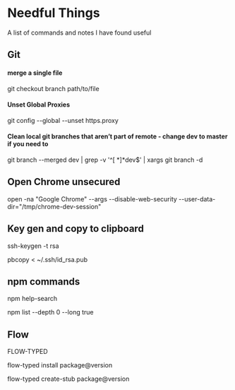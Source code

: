 # Needful Things
A list of commands and notes I have found useful 

## Git

#### merge a single file 
git checkout branch path/to/file

#### Unset Global Proxies
git config --global --unset https.proxy

#### Clean local git branches that aren’t part of remote  - change dev to master if you need to 
git branch --merged dev | grep -v '^[ *]*dev$' | xargs git branch -d

## Open Chrome unsecured 
 open -na "Google Chrome" --args --disable-web-security --user-data-dir="/tmp/chrome-dev-session"
 
## Key gen and copy to clipboard 
ssh-keygen -t rsa

pbcopy < ~/.ssh/id_rsa.pub

## npm commands
npm help-search 

npm list --depth 0 --long true

## Flow 

FLOW-TYPED

flow-typed install package@version

flow-typed create-stub package@version
